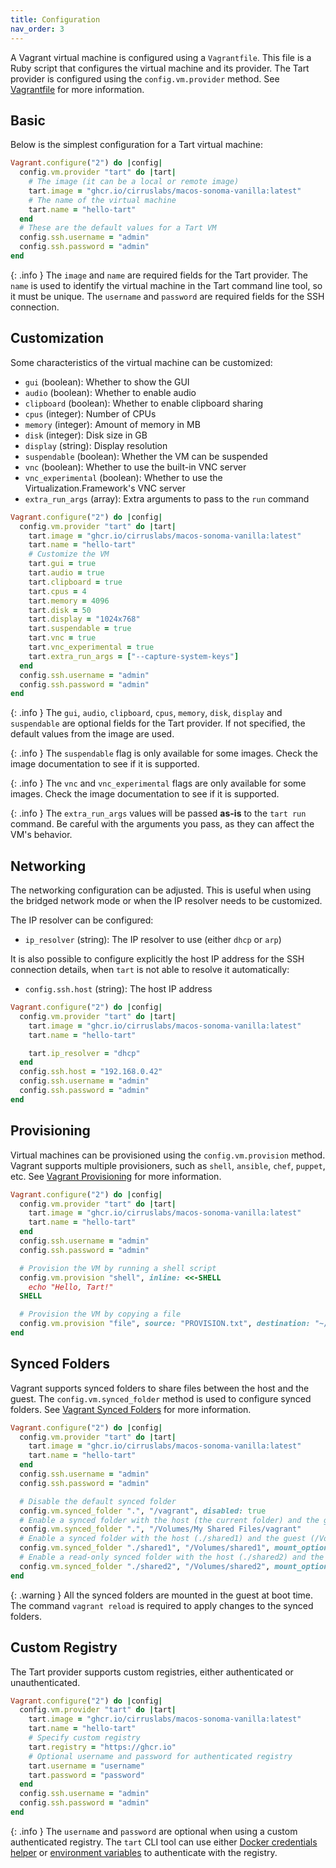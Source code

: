 ```yaml
---
title: Configuration
nav_order: 3
---
```


A Vagrant virtual machine is configured using a `Vagrantfile`.
This file is a Ruby script that configures the virtual machine and its provider.
The Tart provider is configured using the `config.vm.provider` method.
See [Vagrantfile](https://developer.hashicorp.com/vagrant/docs/vagrantfile) for more information.

## Basic

Below is the simplest configuration for a Tart virtual machine:

```ruby
Vagrant.configure("2") do |config|
  config.vm.provider "tart" do |tart|
    # The image (it can be a local or remote image)
    tart.image = "ghcr.io/cirruslabs/macos-sonoma-vanilla:latest"
    # The name of the virtual machine
    tart.name = "hello-tart"
  end
  # These are the default values for a Tart VM
  config.ssh.username = "admin"
  config.ssh.password = "admin"
end
```

{: .info }
The `image` and `name` are required fields for the Tart provider.
The `name` is used to identify the virtual machine in the Tart command line tool, so it must be unique.
The `username` and `password` are required fields for the SSH connection.

## Customization

Some characteristics of the virtual machine can be customized:
- `gui` (boolean): Whether to show the GUI
- `audio` (boolean): Whether to enable audio
- `clipboard` (boolean): Whether to enable clipboard sharing
- `cpus` (integer): Number of CPUs
- `memory` (integer): Amount of memory in MB
- `disk` (integer): Disk size in GB
- `display` (string): Display resolution
- `suspendable` (boolean): Whether the VM can be suspended
- `vnc` (boolean): Whether to use the built-in VNC server
- `vnc_experimental` (boolean): Whether to use the Virtualization.Framework's VNC server
- `extra_run_args` (array): Extra arguments to pass to the `run` command

```ruby
Vagrant.configure("2") do |config|
  config.vm.provider "tart" do |tart|
    tart.image = "ghcr.io/cirruslabs/macos-sonoma-vanilla:latest"
    tart.name = "hello-tart"
    # Customize the VM
    tart.gui = true
    tart.audio = true
    tart.clipboard = true
    tart.cpus = 4
    tart.memory = 4096
    tart.disk = 50
    tart.display = "1024x768"
    tart.suspendable = true
    tart.vnc = true
    tart.vnc_experimental = true
    tart.extra_run_args = ["--capture-system-keys"]
  end
  config.ssh.username = "admin"
  config.ssh.password = "admin"
end
```

{: .info }
The `gui`, `audio`, `clipboard`, `cpus`, `memory`, `disk`, `display` and `suspendable` are optional fields for the Tart provider.
If not specified, the default values from the image are used.

{: .info }
The `suspendable` flag is only available for some images.
Check the image documentation to see if it is supported.

{: .info }
The `vnc` and `vnc_experimental` flags are only available for some images.
Check the image documentation to see if it is supported.

{: .info }
The `extra_run_args` values will be passed **as-is** to the `tart run` command.
Be careful with the arguments you pass, as they can affect the VM's behavior.

## Networking

The networking configuration can be adjusted.
This is useful when using the bridged network mode or when the IP resolver needs to be customized.

The IP resolver can be configured:
- `ip_resolver` (string): The IP resolver to use (either `dhcp` or `arp`)

It is also possible to configure explicitly the host IP address for the SSH connection details, when `tart` is not able to resolve it automatically:
- `config.ssh.host` (string): The host IP address

```ruby
Vagrant.configure("2") do |config|
  config.vm.provider "tart" do |tart|
    tart.image = "ghcr.io/cirruslabs/macos-sonoma-vanilla:latest"
    tart.name = "hello-tart"

    tart.ip_resolver = "dhcp"
  end
  config.ssh.host = "192.168.0.42"
  config.ssh.username = "admin"
  config.ssh.password = "admin"
end
```

## Provisioning

Virtual machines can be provisioned using the `config.vm.provision` method.
Vagrant supports multiple provisioners, such as `shell`, `ansible`, `chef`, `puppet`, etc.
See [Vagrant Provisioning](https://www.vagrantup.com/docs/provisioning) for more information.

```ruby
Vagrant.configure("2") do |config|
  config.vm.provider "tart" do |tart|
    tart.image = "ghcr.io/cirruslabs/macos-sonoma-vanilla:latest"
    tart.name = "hello-tart"
  end
  config.ssh.username = "admin"
  config.ssh.password = "admin"

  # Provision the VM by running a shell script
  config.vm.provision "shell", inline: <<-SHELL
    echo "Hello, Tart!"
  SHELL

  # Provision the VM by copying a file
  config.vm.provision "file", source: "PROVISION.txt", destination: "~/"
end
```

## Synced Folders

Vagrant supports synced folders to share files between the host and the guest.
The `config.vm.synced_folder` method is used to configure synced folders.
See [Vagrant Synced Folders](https://www.vagrantup.com/docs/synced-folders) for more information.

```ruby
Vagrant.configure("2") do |config|
  config.vm.provider "tart" do |tart|
    tart.image = "ghcr.io/cirruslabs/macos-sonoma-vanilla:latest"
    tart.name = "hello-tart"
  end
  config.ssh.username = "admin"
  config.ssh.password = "admin"

  # Disable the default synced folder
  config.vm.synced_folder ".", "/vagrant", disabled: true
  # Enable a synced folder with the host (the current folder) and the guest (/Volumes/shared/vagrant)
  config.vm.synced_folder ".", "/Volumes/My Shared Files/vagrant"
  # Enable a synced folder with the host (./shared1) and the guest (/Volumes/shared1)
  config.vm.synced_folder "./shared1", "/Volumes/shared1", mount_options: ["tag=shared1"]
  # Enable a read-only synced folder with the host (./shared2) and the guest (/Volumes/shared2)
  config.vm.synced_folder "./shared2", "/Volumes/shared2", mount_options: ["mode=ro", "tag=shared2"]
end
```

{: .warning }
All the synced folders are mounted in the guest at boot time.
The command `vagrant reload` is required to apply changes to the synced folders.

## Custom Registry

The Tart provider supports custom registries, either authenticated or unauthenticated.

```ruby
Vagrant.configure("2") do |config|
  config.vm.provider "tart" do |tart|
    tart.image = "ghcr.io/cirruslabs/macos-sonoma-vanilla:latest"
    tart.name = "hello-tart"
    # Specify custom registry
    tart.registry = "https://ghcr.io"
    # Optional username and password for authenticated registry
    tart.username = "username"
    tart.password = "password"
  end
  config.ssh.username = "admin"
  config.ssh.password = "admin"
end
```

{: .info }
The `username` and `password` are optional when using a custom authenticated registry.
The `tart` CLI tool can use either [Docker credentials helper](https://docs.docker.com/engine/reference/commandline/login/#credential-helpers) or [environment variables](https://tart.run/integrations/vm-management/#working-with-a-remote-oci-container-registry) to authenticate with the registry.
